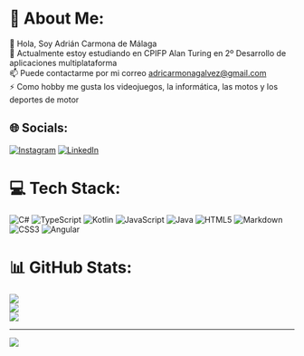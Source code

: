 # 💫 About Me:
👋 Hola, Soy Adrián Carmona de Málaga<br>🌱 Actualmente estoy estudiando en CPIFP Alan Turing en 2º Desarrollo de aplicaciones multiplataforma<br>📫 Puede contactarme por mi correo adricarmonagalvez@gmail.com<br>⚡ Como hobby me gusta los videojuegos, la informática, las motos y los deportes de motor


## 🌐 Socials:
[![Instagram](https://img.shields.io/badge/Instagram-%23E4405F.svg?logo=Instagram&logoColor=white)](https://instagram.com/https://www.instagram.com/gla2_s/) [![LinkedIn](https://img.shields.io/badge/LinkedIn-%230077B5.svg?logo=linkedin&logoColor=white)](https://linkedin.com/in/https://www.linkedin.com/in/adriancarmonagalvez/) 

# 💻 Tech Stack:
![C#](https://img.shields.io/badge/c%23-%23239120.svg?style=for-the-badge&logo=csharp&logoColor=white) ![TypeScript](https://img.shields.io/badge/typescript-%23007ACC.svg?style=for-the-badge&logo=typescript&logoColor=white) ![Kotlin](https://img.shields.io/badge/kotlin-%237F52FF.svg?style=for-the-badge&logo=kotlin&logoColor=white) ![JavaScript](https://img.shields.io/badge/javascript-%23323330.svg?style=for-the-badge&logo=javascript&logoColor=%23F7DF1E) ![Java](https://img.shields.io/badge/java-%23ED8B00.svg?style=for-the-badge&logo=openjdk&logoColor=white) ![HTML5](https://img.shields.io/badge/html5-%23E34F26.svg?style=for-the-badge&logo=html5&logoColor=white) ![Markdown](https://img.shields.io/badge/markdown-%23000000.svg?style=for-the-badge&logo=markdown&logoColor=white) ![CSS3](https://img.shields.io/badge/css3-%231572B6.svg?style=for-the-badge&logo=css3&logoColor=white) ![Angular](https://img.shields.io/badge/angular-%23DD0031.svg?style=for-the-badge&logo=angular&logoColor=white)
# 📊 GitHub Stats:
![](https://github-readme-stats.vercel.app/api?username=GLa2s&theme=highcontrast&hide_border=false&include_all_commits=true&count_private=true)<br/>
![](https://github-readme-streak-stats.herokuapp.com/?user=GLa2s&theme=highcontrast&hide_border=false)<br/>
![](https://github-readme-stats.vercel.app/api/top-langs/?username=GLa2s&theme=highcontrast&hide_border=false&include_all_commits=true&count_private=true&layout=compact)

---
[![](https://visitcount.itsvg.in/api?id=GLa2s&icon=0&color=12)](https://visitcount.itsvg.in)

<!-- Proudly created with GPRM ( https://gprm.itsvg.in ) -->
